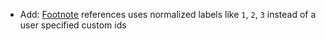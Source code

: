 * Add: [Footnote](flow/footnotes) references uses normalized labels like `1`, `2`, `3` instead of a user specified custom ids